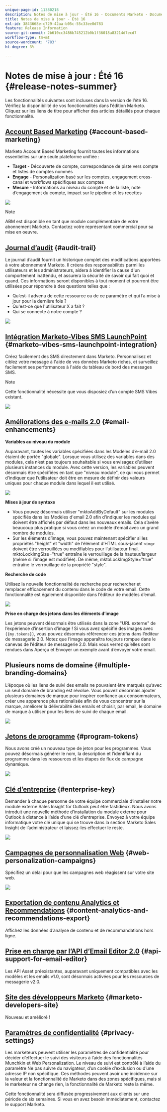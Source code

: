 ```yaml
---
unique-page-id: 11380218
description: Notes de mise à jour - Été 16 - Documents Marketo - Documentation du produit
title: Notes de mise à jour - Été 16
exl-id: 3843668e-c729-42aa-b05c-55c33ee0d783
feature: Release Information
source-git-commit: 2b610cc3486b745212b0b1f36018a83214d7ecd7
workflow-type: tm+mt
source-wordcount: '783'
ht-degree: 3%

---
```


# Notes de mise à jour : Été 16 {#release-notes-summer}

Les fonctionnalités suivantes sont incluses dans la version de l’été 16. Vérifiez la disponibilité de vos fonctionnalités dans l’édition Marketo. Cliquez sur les liens de titre pour afficher des articles détaillés pour chaque fonctionnalité.

## [Account Based Marketing](https://docs.marketo.com/display/docs/account+based+marketing) {#account-based-marketing}

Marketo Account Based Marketing fournit toutes les informations essentielles sur une seule plateforme unifiée :

* **Target** - Découverte de compte, correspondance de piste vers compte et listes de comptes nommés
* **Engage** - Personalization basé sur les comptes, engagement cross-canal et workflows spécifiques aux comptes
* **Mesure** - Informations au niveau du compte et de la liste, note d’engagement du compte, impact sur le pipeline et les recettes

![](assets/abm-5-acme.png)

>[!NOTE]
>
>ABM est disponible en tant que module complémentaire de votre abonnement Marketo. Contactez votre représentant commercial pour sa mise en oeuvre.

## [Journal d’audit](/help/marketo/product-docs/administration/audit-trail/audit-trail-overview.md) {#audit-trail}

Le journal d’audit fournit un historique complet des modifications apportées à votre abonnement Marketo. Il créera des responsabilités parmi les utilisateurs et les administrateurs, aidera à identifier la cause d&#39;un comportement inattendu, et assurera la sécurité de savoir qui fait quoi et quand. Ces informations seront disponibles à tout moment et pourront être utilisées pour répondre à des questions telles que :

* Qu’est-il advenu de cette ressource ou de ce paramètre et qui l’a mise à jour pour la dernière fois ?
* Qu&#39;est-ce que l&#39;utilisateur X a fait ?
* Qui se connecte à notre compte ?

![](assets/audit-trail.png)

## [Intégration Marketo-Vibes SMS LaunchPoint](/help/marketo/product-docs/mobile-marketing/vibes-sms-messages/create-an-sms-message.md) {#marketo-vibes-sms-launchpoint-integration}

Créez facilement des SMS directement dans Marketo. Personnalisez et ciblez votre message à l&#39;aide de vos données Marketo riches, et surveillez facilement ses performances à l&#39;aide du tableau de bord des messages SMS.

>[!NOTE]
>
>Cette fonctionnalité nécessite que vous disposiez d’un compte SMS Vibes existant.

![](assets/vibes-sms2.png)

## [Améliorations des e-mails 2.0](/help/marketo/product-docs/email-marketing/general/email-editor-2/email-editor-v2-0-overview.md) {#email-enhancements}

**Variables au niveau du module**

Auparavant, toutes les variables spécifiées dans les Modèles d’e-mail 2.0 étaient de portée &quot;globale&quot;. Lorsque vous utilisez des variables dans des modules, cela n’est pas toujours souhaitable si vous envisagez d’utiliser plusieurs instances du module. Avec cette version, les variables peuvent désormais être spécifiées en tant que &quot;niveau module&quot;, ce qui vous permet d’indiquer que l’utilisateur doit être en mesure de définir des valeurs uniques pour chaque module dans lequel il est utilisé.

![](assets/module-level-variables.png)

**Mises à jour de syntaxe**

* Vous pouvez désormais utiliser &quot;mktoAddByDefault&quot; sur les modules spécifiés dans les Modèles d&#39;email 2.0 afin d&#39;indiquer les modules qui doivent être affichés par défaut dans les nouveaux emails. Cela s’avère beaucoup plus pratique si vous créez un modèle d’email avec un grand nombre de modules.
* Sur les éléments d’image, vous pouvez maintenant spécifier si les propriétés &quot;height&quot; et &quot;width&quot; de l’élément d’HTML sous-jacent `<img>` doivent être verrouillées ou modifiables pour l’utilisateur final. mktoLockImgSize=&quot;true&quot; entraîne le verrouillage de la hauteur/largeur (même si l’image est modifiée). De même, mktoLockImgStyle=&quot;true&quot; entraîne le verrouillage de la propriété &quot;style&quot;.

**Recherche de code**

Utilisez la nouvelle fonctionnalité de recherche pour rechercher et remplacer efficacement du contenu dans le code de votre email. Cette fonctionnalité est également disponible dans l’éditeur de modèles d’email.

![](assets/2nd-screenshot.png)

**Prise en charge des jetons dans les éléments d’image**

Les jetons peuvent désormais être utilisés dans la zone &quot;URL externe&quot; de l’expérience d’insertion d’image ! Si vous avez spécifié des images avec `{{my.tokens}}`, vous pouvez désormais référencer ces jetons dans l’éditeur de messagerie 2.0. Notez que l’image apparaîtra toujours rompue dans le canevas de l’éditeur de messagerie 2.0. Mais vous verrez qu’elles sont rendues dans Aperçu et Envoyer un exemple avant d’envoyer votre email.

## Plusieurs noms de domaine {#multiple-branding-domains}

L’époque où les liens de suivi des emails ne pouvaient être marqués qu’avec un seul domaine de branding est révolue. Vous pouvez désormais ajouter plusieurs domaines de marque pour inspirer confiance aux consommateurs, créer une apparence plus rationalisée afin de vous concentrer sur la marque, améliorer la délivrabilité des emails et choisir, par email, le domaine de marque à utiliser pour les liens de suivi de chaque email.

![](assets/multiple-branding-domains.png)

## [Jetons de programme](/help/marketo/product-docs/demand-generation/landing-pages/personalizing-landing-pages/tokens-overview.md) {#program-tokens}

Nous avons créé un nouveau type de jeton pour les programmes. Vous pouvez désormais générer le nom, la description et l’identifiant du programme dans les ressources et les étapes de flux de campagne dynamique.

![](assets/program-tokens.png)

## [Clé d’entreprise](/help/marketo/product-docs/marketo-sales-insight/msi-outlook-plugin/authorize-the-marketo-outlook-plugin.md) {#enterprise-key}

Demander à chaque personne de votre équipe commerciale d’installer notre module externe Sales Insight for Outlook peut être fastidieux. Nous avons introduit une nouvelle méthode d’installation du module externe pour Outlook à distance à l’aide d’une clé d’entreprise. Envoyez à votre équipe informatique votre clé unique qui se trouve dans la section Marketo Sales Insight de l’administrateur et laissez-les effectuer le reste.

![](assets/enterprise-key.png)

## [Campagnes de personnalisation Web](/help/marketo/product-docs/web-personalization/working-with-web-campaigns/create-a-new-dialog-web-campaign.md) {#web-personalization-campaigns}

Spécifiez un délai pour que les campagnes web réagissent sur votre site web.

![](assets/dialog-campaign-delay.png)

## [Exportation de contenu Analytics et Recommendations](/help/marketo/product-docs/web-personalization/understanding-web-personalization/understanding-content-analytics.md) {#content-analytics-and-recommendations-export}

Affichez les données d’analyse de contenu et de recommandations hors ligne.

## [Prise en charge par l’API d’Email Editor 2.0](https://developer.adobe.com/marketo-apis/api/asset/) {#api-support-for-email-editor}

Les API Asset préexistantes, auparavant uniquement compatibles avec les modèles et les emails v1.0, sont désormais activées pour les ressources de messagerie v2.0.

## [Site des développeurs Marketo](https://experienceleague.adobe.com/en/docs/marketo-developer/marketo/home) {#marketo-developers-site}

Nouveau et amélioré !

## [Paramètres de confidentialité](/help/marketo/product-docs/administration/settings/understanding-privacy-settings.md) {#privacy-settings}

Les marketeurs peuvent utiliser les paramètres de confidentialité pour décider d’effectuer le suivi des visiteurs à l’aide des fonctionnalités Munchkin et Web Personalization. Le niveau de suivi est contrôlé à l’aide du paramètre Ne pas suivre du navigateur, d’un cookie d’exclusion ou d’une adresse IP non spécifique. Ces méthodes peuvent avoir une incidence sur la valeur et la fonctionnalité de Marketo dans des zones spécifiques, mais si le marketeur ne change rien, la fonctionnalité de Marketo reste la même.

Cette fonctionnalité sera diffusée progressivement aux clients sur une période de six semaines. Si vous en avez besoin immédiatement, contactez le support Marketo.
